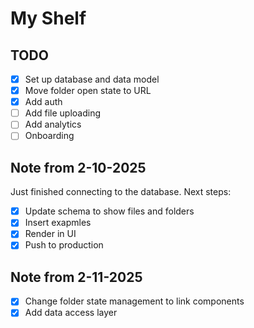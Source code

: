 # My Shelf

## TODO

- [x] Set up database and data model
- [x] Move folder open state to URL
- [x] Add auth
- [ ] Add file uploading
- [ ] Add analytics
- [ ] Onboarding

## Note from 2-10-2025

Just finished connecting to the database. Next steps:

- [x] Update schema to show files and folders
- [x] Insert exapmles
- [x] Render in UI
- [x] Push to production

## Note from 2-11-2025

- [x] Change folder state management to link components
- [x] Add data access layer